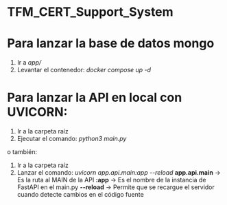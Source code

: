 # TFM_CERT_Support_System

# Para lanzar la base de datos mongo
1. Ir a *app/*
2. Levantar el contenedor: *docker compose up -d* 

# Para lanzar la API en local con UVICORN:
1. Ir a la carpeta raíz
2. Ejecutar el comando: *python3 main.py*

o también:
1. Ir a la carpeta raíz
2. Lanzar el comando:  *uvicorn app.api.main:app --reload*
    **app.api.main** -> Es la ruta al MAIN de la API
    **:app** -> Es el nombre de la instancia de FastAPI en el main.py
    **--reload** -> Permite que se recargue el servidor cuando detecte cambios en el código fuente
